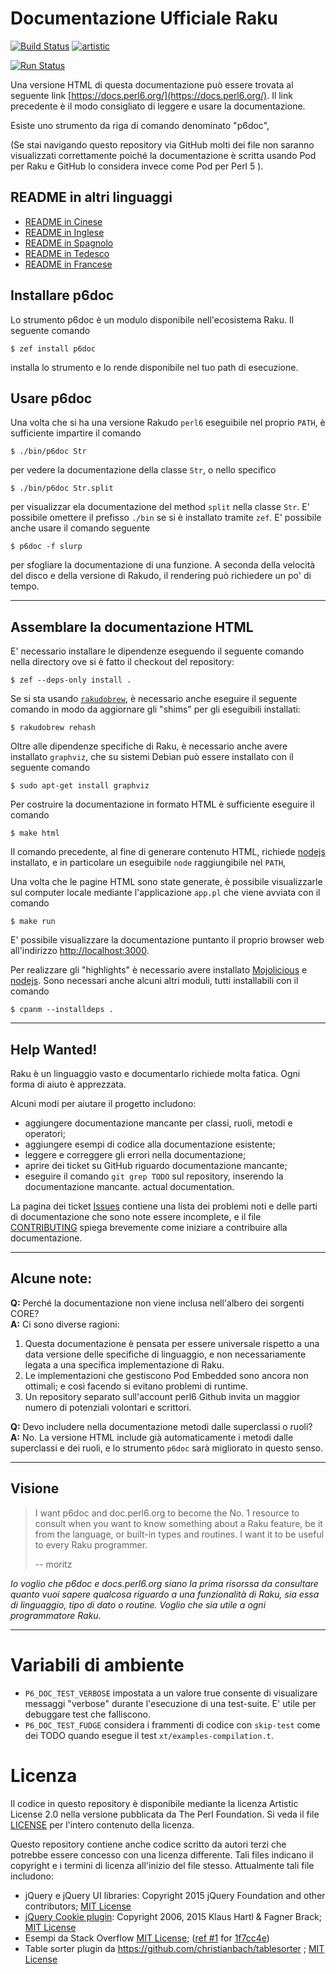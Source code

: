 # Documentazione Ufficiale Raku

[![Build Status](https://travis-ci.org/perl6/doc.svg?branch=master)](https://travis-ci.org/perl6/doc) [![artistic](https://img.shields.io/badge/license-Artistic%202.0-blue.svg?style=flat)](https://opensource.org/licenses/Artistic-2.0)

[![Run Status](https://api.shippable.com/projects/591e99923f2f790700098a30/badge?branch=master)](https://app.shippable.com/github/perl6/doc)

Una versione HTML di questa documentazione può essere trovata al seguente link [https://docs.perl6.org/](https://docs.perl6.org/).
Il link precedente è il modo consigliato di leggere e usare la documentazione.

Esiste uno strumento da riga di comando denominato "p6doc",

(Se stai navigando questo repository via GitHub molti dei file non saranno visualizzati
correttamente poiché la documentazione è scritta usando Pod per Raku e GitHub
lo considera invece come Pod per Perl 5 ).

## README in altri linguaggi

* [README in Cinese](../zh/README.zh.md)
* [README in Inglese](../../../README.md)
* [README in Spagnolo](../es/README.es.md)
* [README in Tedesco](../de/README.de.md)
* [README in Francese](../fr/README.fr.md)

## Installare p6doc

Lo strumento p6doc è un modulo disponibile nell'ecosistema  Raku.
Il seguente comando

    $ zef install p6doc

installa lo strumento e lo rende disponibile nel tuo path di esecuzione.

## Usare p6doc

Una volta che si ha una versione Rakudo `perl6` eseguibile nel proprio `PATH`, è sufficiente
impartire il comando

    $ ./bin/p6doc Str

per vedere la documentazione della classe  `Str`, o nello specifico

    $ ./bin/p6doc Str.split

per visualizzar ela documentazione del method  `split` nella classe `Str`.
E' possibile omettere il prefisso  `./bin` se si è installato tramite `zef`.
E' possibile anche usare il comando seguente

    $ p6doc -f slurp

per sfogliare la documentazione di una funzione.
A seconda della velocità del disco e della versione di Rakudo, il rendering
può richiedere un po' di tempo.

-------

## Assemblare la documentazione HTML

E' necessario installare le dipendenze eseguendo il seguente comando
nella directory ove si è fatto il checkout del repository:

    $ zef --deps-only install .

Se si sta usando [`rakudobrew`](https://github.com/tadzik/rakudobrew),
è necessario anche eseguire il seguente comando in modo da aggiornare gli "shims"
per gli eseguibili installati:

    $ rakudobrew rehash

Oltre alle dipendenze specifiche di  Raku, è necessario anche avere installato `graphviz`,
che su sistemi Debian può essere installato con il seguente comando

    $ sudo apt-get install graphviz

Per costruire la documentazione in formato HTML è sufficiente eseguire il comando

    $ make html

Il comando precedente, al fine di generare contenuto HTML, richiede [nodejs](https://nodejs.org)
installato, e in particolare un eseguibile `node` raggiungibile nel `PATH`,

Una volta che le pagine HTML sono state generate, è possibile visualizzarle
sul computer locale mediante l'applicazione `app.pl` che viene avviata con
il comando

    $ make run

E' possibile visualizzare la documentazione puntanto il proprio browser web all'indirizzo
[http://localhost:3000](http://localhost:3000).

Per realizzare gli "highlights" è necessario avere installato
[Mojolicious](https://metacpan.org/pod/Mojolicious)
e [nodejs](https://nodejs.org).
Sono necessari anche alcuni altri moduli, tutti installabili con il comando

    $ cpanm --installdeps .

---------

## Help Wanted!

Raku è un linguaggio vasto e documentarlo richiede molta fatica.
Ogni forma di aiuto è apprezzata.

Alcuni modi per aiutare il progetto includono:

 * aggiungere documentazione mancante per classi, ruoli, metodi e operatori;
 * aggiungere esempi di codice alla documentazione esistente;
 * leggere e correggere gli errori nella documentazione;
 * aprire dei ticket su GitHub riguardo documentazione mancante;
 * eseguire il comando `git grep TODO` sul repository, inserendo la documentazione mancante.
   actual documentation.

La pagina dei ticket [Issues](https://github.com/perl6/doc/issues)
contiene una lista dei problemi noti e delle parti di documentazione che sono note essere incomplete,
e il file [CONTRIBUTING](CONTRIBUTING.md)
spiega brevemente come iniziare a contribuire alla documentazione.


--------

## Alcune note:

**Q:** Perché la documentazione non viene inclusa nell'albero dei sorgenti CORE?<br>
**A:** Ci sono diverse ragioni:

  1. Questa documentazione è pensata per essere universale rispetto
     a una data versione delle specifiche di linguaggio, e non necessariamente
     legata a una specifica implementazione di  Raku.
  2. Le implementazioni che gestiscono Pod Embedded sono ancora
     non ottimali; e così facendo si evitano problemi di runtime.
  3. Un repository separato sull'account perl6 Github invita un maggior numero di
     potenziali volontari e scrittori.

**Q:** Devo includere nella documentazione metodi dalle superclassi o ruoli?<br>
**A:** No. La versione HTML include già automaticamente i metodi dalle superclassi e dei ruoli, e lo strumento `p6doc` sarà migliorato in questo senso.

--------

## Visione

> I want p6doc and doc.perl6.org to become the No. 1 resource to consult
> when you want to know something about a Raku feature, be it from the
> language, or built-in types and routines. I want it to be useful to every
> Raku programmer.
>
>    -- moritz


*Io voglio che p6doc e docs.perl6.org siano la prima risorssa da consultare quanto vuoi sapere qualcosa riguardo a una funzionalità di Raku, sia essa di linguaggio, tipo di dato o routine. Voglio che sia utile a ogni programmatore Raku.*

--------

# Variabili di ambiente

- `P6_DOC_TEST_VERBOSE` impostata a un valore true consente di visualizare messaggi "verbose"
durante l'esecuzione di una test-suite. E' utile per debuggare test che falliscono.
- `P6_DOC_TEST_FUDGE` considera i frammenti di codice con `skip-test` come dei TODO quando esegue il test `xt/examples-compilation.t`.

# Licenza

Il codice in questo repository è disponibile mediante la licenza Artistic License 2.0
nella versione pubblicata da  The Perl Foundation.
Si veda il file [LICENSE](LICENSE) per l'intero contenuto della licenza.

Questo repository contiene anche codice scritto da autori terzi che potrebbe essere concesso con una licenza differente. Tali files indicano il copyright e i termini di licenza all'inizio del file stesso. Attualmente tali file includono:

* jQuery e jQuery UI libraries: Copyright 2015 jQuery Foundation and other contributors; [MIT License](http://creativecommons.org/licenses/MIT)
* [jQuery Cookie plugin](https://github.com/js-cookie/js-cookie):
  Copyright 2006, 2015 Klaus Hartl & Fagner Brack;
  [MIT License](http://creativecommons.org/licenses/MIT)
* Esempi da Stack Overflow [MIT License](http://creativecommons.org/licenses/MIT); ([ref #1](http://stackoverflow.com/a/43669837/215487) for [1f7cc4e](https://github.com/perl6/doc/commit/1f7cc4efa0da38b5a9bf544c9b13cc335f87f7f6))
* Table sorter plugin da https://github.com/christianbach/tablesorter ;
  [MIT License](http://creativecommons.org/licenses/MIT)
